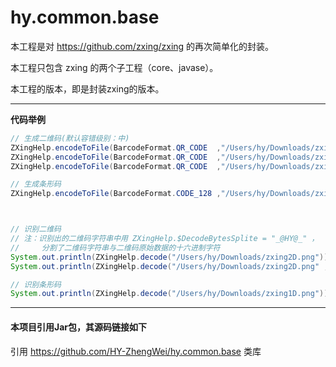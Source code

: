 # hy.common.base



本工程是对 https://github.com/zxing/zxing 的再次简单化的封装。

本工程只包含 zxing 的两个子工程（core、javase）。

本工程的版本，即是封装zxing的版本。



------
__代码举例__
```java
// 生成二维码(默认容错级别：中)
ZXingHelp.encodeToFile(BarcodeFormat.QR_CODE  ,"/Users/hy/Downloads/zxing2D.png" ,"http://www.baidu.com" ,300 ,300);
ZXingHelp.encodeToFile(BarcodeFormat.QR_CODE  ,"/Users/hy/Downloads/zxing2D.png" ,"http://www.baidu.com" ,"容错级别" ,300 ,300 ,"图片格式，如png");
ZXingHelp.encodeToFile(BarcodeFormat.QR_CODE  ,"/Users/hy/Downloads/zxing2D.png" ,"http://www.baidu.com" ,"容错级别" ,"字符集编码" ,300 ,300 ,"图片格式，如png");

// 生成条形码
ZXingHelp.encodeToFile(BarcodeFormat.CODE_128 ,"/Users/hy/Downloads/zxing1D.png" ,"Abc1234567890"        ,200 ,50);



// 识别二维码
// 注：识别出的二维码字符串中用 ZXingHelp.$DecodeBytesSplite = "_@HY@_" ，
//     分割了二维码字符串与二维码原始数据的十六进制字符
System.out.println(ZXingHelp.decode("/Users/hy/Downloads/zxing2D.png"));
System.out.println(ZXingHelp.decode("/Users/hy/Downloads/zxing2D.png" ,"UTF-8"));

// 识别条形码
System.out.println(ZXingHelp.decode("/Users/hy/Downloads/zxing1D.png"));
```


---
#### 本项目引用Jar包，其源码链接如下
引用 https://github.com/HY-ZhengWei/hy.common.base 类库
